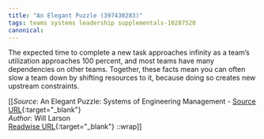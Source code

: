 ```yaml
---
title: "An Elegant Puzzle (397430283)"
tags: teams systems leadership supplementals-10287520
canonical: 
---
```


The expected time to complete a new task approaches infinity as a team’s utilization approaches 100 percent, and most teams have many dependencies on other teams. Together, these facts mean you can often slow a team down by shifting resources to it, because doing so creates new upstream constraints.


[[_Source_: An Elegant Puzzle: Systems of Engineering Management - [Source URL](){:target="_blank"}<br>
_Author_: Will Larson<br>
[Readwise URL](https://readwise.io/open/397430283){:target="_blank"}
::wrap]]
